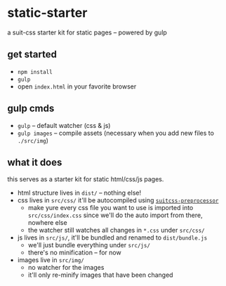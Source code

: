 # static-starter
a suit-css starter kit for static pages – powered by gulp

## get started 

* `npm install`
* `gulp`
* open `index.html` in your favorite browser

## gulp cmds

* `gulp` – default watcher (css & js)
* `gulp images` – compile assets (necessary when you add new files to `./src/img`)

## what it does

this serves as a starter kit for static html/css/js pages.

* html structure lives in `dist/` – nothing else!
* css lives in `src/css/` it'll be autocompiled using [`suitcss-preprocessor`](https://github.com/suitcss/preprocessor)
    * make yure every css file you want to use is imported into `src/css/index.css` since we'll do the auto import from there, nowhere else
    * the watcher still watches all changes in `*.css` under `src/css/`
* js lives in `src/js/`, it'll be bundled and renamed to `dist/bundle.js`
    * we'll just bundle everything under `src/js/`
    * there's no minification – for now
* images live in `src/img/`
    * no watcher for the images
    * it'll only re-minify images that have been changed